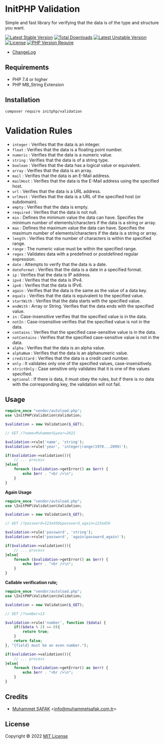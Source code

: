 # InitPHP Validation

Simple and fast library for verifying that the data is of the type and structure you want.

[![Latest Stable Version](http://poser.pugx.org/initphp/validation/v)](https://packagist.org/packages/initphp/validation) [![Total Downloads](http://poser.pugx.org/initphp/validation/downloads)](https://packagist.org/packages/initphp/validation) [![Latest Unstable Version](http://poser.pugx.org/initphp/validation/v/unstable)](https://packagist.org/packages/initphp/validation) [![License](http://poser.pugx.org/initphp/validation/license)](https://packagist.org/packages/initphp/validation) [![PHP Version Require](http://poser.pugx.org/initphp/validation/require/php)](https://packagist.org/packages/initphp/validation)

- [ChangeLog](./CHANGELOG.md)

## Requirements

- PHP 7.4 or higher
- PHP MB_String Extension

## Installation

```
composer require initphp/validation
```

# Validation Rules

- `integer` : Verifies that the data is an integer.
- `float` : Verifies that the data is a floating point number.
- `numeric` : Verifies that the data is a numeric value.
- `string` : Verifies that the data is of a string type.
- `boolean` : Verifies that the data has a logical value or equivalent.
- `array` : Verifies that the data is an array.
- `mail` : Verifies that the data is an E-Mail address.
- `mailHost` : Verifies that the data is the E-Mail address using the specified host.
- `url` : Verifies that the data is a URL address.
- `urlHost` : Verifies that the data is a URL of the specified host (or subdomain).
- `empty` : Verifies that the data is empty.
- `required` : Verifies that the data is not null.
- `min` : Defines the minimum value the data can have. Specifies the minimum number of elements/characters if the data is a string or array.
- `max` : Defines the maximum value the data can have. Specifies the maximum number of elements/characters if the data is a string or array.
- `length` : Verifies that the number of characters is within the specified range.
- `range` : The numeric value must be within the specified range.
- `regex` : Validates data with a predefined or postdefined regular expression.
- `date` : Attempts to verify that the data is a date.
- `dateFormat` : Verifies that the data is a date in a specified format.
- `ip` : Verifies that the data is IP address.
- `ipv4` : Verifies that the data is IPv4.
- `ipv6` : Verifies that the data is IPv6.
- `again` : Verifies that the data is the same as the value of a data key.
- `equals` : Verifies that the data is equivalent to the specified value.
- `startWith` : Verifies that the data starts with the specified value.
- `endWith` : Array or String. Verifies that the data ends with the specified value.
- `in` : Case-insensitive verifies that the specified value is in the data.
- `notIn` : Case-insensitive verifies that the specified value is not in the data.
- `contains` : Verifies that the specified case-sensitive value is in the data.
- `notContains` : Verifies that the specified case-sensitive value is not in the data.
- `alpha` : Verifies that the data is an alpha value.
- `alphaNum` : Verifies that the data is an alphanumeric value.
- `creditCard` : Verifies that the data is a credit card number.
- `only` : It validates only one of the specified values, case-insensitively.
- `strictOnly` : Case sensitive only validates that it is one of the values specified.
- `optional` : If there is data, it must obey the rules, but if there is no data with the corresponding key, the validation will not fail.

## Usage

```php
require_once "vendor/autoload.php";
use \InitPHP\Validation\Validation;

$validation = new Validation($_GET);

// GET /?name=Muhammet&year=2022

$validation->rule('name', 'string');
$validation->rule('year', 'integer|range(1970...2099)');

if($validation->validation()){
    // ... process
}else{
    foreach ($validation->getError() as $err) {
        echo $err . "<br />\n";
    }
}
```
**Again Usage**
```php
require_once "vendor/autoload.php";
use \InitPHP\Validation\Validation;

$validation = new Validation($_GET);

// GET /?password=123a456&password_again=123a456

$validation->rule('password', 'string');
$validation->rule('password', 'again(password_again)');

if($validation->validation()){
    // ... process
}else{
    foreach ($validation->getError() as $err) {
        echo $err . "<br />\n";
    }
}
```

**Callable verification rule;**

```php
require_once "vendor/autoload.php";
use \InitPHP\Validation\Validation;

$validation = new Validation($_GET);

// GET /?number=13

$validation->rule('number', function ($data) {
    if(($data % 2) == 0){
        return true;
    }
    return false;
}, "{field} must be an even number.");

if($validation->validation()){
    // ... process
}else{
    foreach ($validation->getError() as $err) {
        echo $err . "<br />\n";
    }
}
```

## Credits

- [Muhammet ŞAFAK](https://www.muhammetsafak.com.tr) <<info@muhammetsafak.com.tr>>

## License

Copyright &copy; 2022 [MIT License](./LICENSE) 
